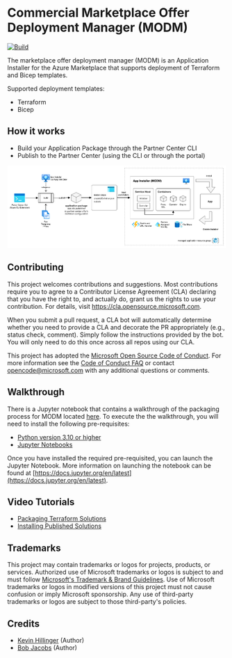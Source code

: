 # Commercial Marketplace Offer Deployment Manager (MODM)

[![Build](https://github.com/microsoft/commercial-marketplace-offer-deploy/actions/workflows/ci.yml/badge.svg)](https://github.com/microsoft/commercial-marketplace-offer-deploy/actions/workflows/ci.yml)

The marketplace offer deployment manager (MODM) is an Application Installer for the 
Azure Marketplace that supports deployment of Terraform and Bicep templates.

Supported deployment templates:

- Terraform
- Bicep


## How it works

- Build your Application Package through the Partner Center CLI
- Publish to the Partner Center (using the CLI or through the portal)


<img src="https://github.com/microsoft/commercial-marketplace-offer-deploy/blob/main/docs/img/modm-architecture.png?raw=true" />


## Contributing

This project welcomes contributions and suggestions.  Most contributions require you to agree to a
Contributor License Agreement (CLA) declaring that you have the right to, and actually do, grant us
the rights to use your contribution. For details, visit https://cla.opensource.microsoft.com.

When you submit a pull request, a CLA bot will automatically determine whether you need to provide
a CLA and decorate the PR appropriately (e.g., status check, comment). Simply follow the instructions
provided by the bot. You will only need to do this once across all repos using our CLA.

This project has adopted the [Microsoft Open Source Code of Conduct](https://opensource.microsoft.com/codeofconduct/).
For more information see the [Code of Conduct FAQ](https://opensource.microsoft.com/codeofconduct/faq/) or
contact [opencode@microsoft.com](mailto:opencode@microsoft.com) with any additional questions or comments.

## Walkthrough

There is a Jupyter notebook that contains a walkthrough of the packaging process for MODM located [here](./docs/notebooks/package-terraform-solution.ipynb). 
To execute the the walkthrough, you will need to install the following pre-requisites:

- [Python version 3.10 or higher](https://www.python.org/downloads)
- [Jupyter Notebooks](https://jupyter.org/install)  

Once you have installed the required pre-requisited, you can launch the Jupyter Notebook. More information on launching the notebook can be found at [https://docs.jupyter.org/en/latest](https://docs.jupyter.org/en/latest).

## Video Tutorials

- [Packaging Terraform Solutions](https://youtu.be/j-8jTDjU7S4?si=zhr_-XcbGHxPupah)
- [Installing Published Solutions](https://youtu.be/uA-8PpxexbY?si=7dO80qgTqKQPwxv7)

## Trademarks

This project may contain trademarks or logos for projects, products, or services. Authorized use of Microsoft 
trademarks or logos is subject to and must follow 
[Microsoft's Trademark & Brand Guidelines](https://www.microsoft.com/en-us/legal/intellectualproperty/trademarks/usage/general).
Use of Microsoft trademarks or logos in modified versions of this project must not cause confusion or imply Microsoft sponsorship.
Any use of third-party trademarks or logos are subject to those third-party's policies.

## Credits

- [Kevin Hillinger](https://github.com/kevinhillinger) (Author)
- [Bob Jacobs](https://github.com/bobjac) (Author)
